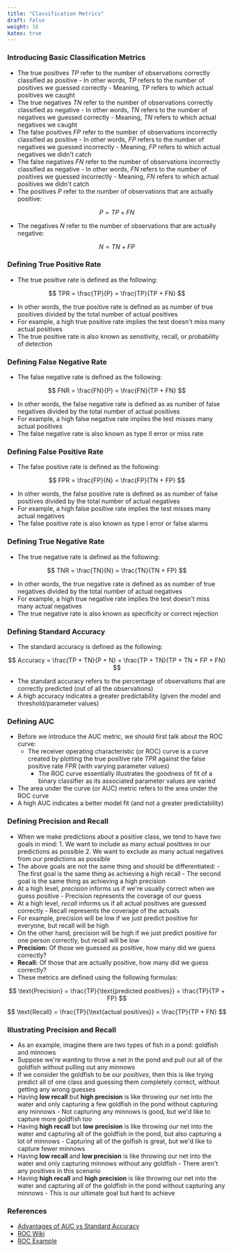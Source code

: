 ```yaml
---
title: "Classification Metrics"
draft: false
weight: 18
katex: true
---
```


### Introducing Basic Classification Metrics 
- The true positives $TP$ refer to the number of observations correctly classified as positive
        - In other words, $TP$ refers to the number of positives we guessed correctly
        - Meaning, $TP$ refers to which actual positives we caught
- The true negatives $TN$ refer to the number of observations correctly classified as negative
        - In other words, $TN$ refers to the number of negatives we guessed correctly
        - Meaning, $TN$ refers to which actual negatives we caught
- The false positives $FP$ refer to the number of observations incorrectly classified as positive
        - In other words, $FP$ refers to the number of negatives we guessed incorrectly
        - Meaning, $FP$ refers to which actual negatives we didn't catch
- The false negatives $FN$ refer to the number of observations incorrectly classified as negative
        - In other words, $FN$ refers to the number of positives we guessed incorrectly
        - Meaning, $FN$ refers to which actual positives we didn't catch
- The positives $P$ refer to the number of observations that are actually positive:

$$
P = TP + FN
$$

- The negatives $N$ refer to the number of observations that are actually negative:

$$
N = TN + FP
$$

### Defining True Positive Rate
- The true positive rate is defined as the following:

$$
TPR = \frac{TP}{P} = \frac{TP}{TP + FN}
$$

- In other words, the true positive rate is defined as as number of true positives divided by the total number of actual positives
- For example, a high true positive rate implies the test doesn't miss many actual positives
- The true positive rate is also known as sensitivity, recall, or probability of detection

### Defining False Negative Rate
- The false negative rate is defined as the following:

$$
FNR = \frac{FN}{P} = \frac{FN}{TP + FN}
$$

- In other words, the false negative rate is defined as as number of false negatives divided by the total number of actual positives
- For example, a high false negative rate implies the test misses many actual positives
- The false negative rate is also known as type II error or miss rate

### Defining False Positive Rate
- The false positive rate is defined as the following:

$$
FPR = \frac{FP}{N} = \frac{FP}{TN + FP}
$$

- In other words, the false positive rate is defined as as number of false positives divided by the total number of actual negatives
- For example, a high false positive rate implies the test misses many actual negatives
- The false positive rate is also known as type I error or false alarms

### Defining True Negative Rate
- The true negative rate is defined as the following:

$$
TNR = \frac{TN}{N} = \frac{TN}{TN + FP}
$$

- In other words, the true negative rate is defined as as number of true negatives divided by the total number of actual negatives
- For example, a high true negative rate implies the test doesn't miss many actual negatives
- The true negative rate is also known as specificity or correct rejection

### Defining Standard Accuracy
- The standard accuracy is defined as the following:

$$
Accuracy = \frac{TP + TN}{P + N} = \frac{TP + TN}{TP + TN + FP + FN}
$$

- The standard accuracy refers to the percentage of observations that are correctly predicted (out of all the observations)
- A high accuracy indicates a greater predictability (given the model and threshold/parameter values)

### Defining AUC
- Before we introduce the AUC metric, we should first talk about the ROC curve:
	- The receiver operating characteristic (or ROC) curve is a curve created by plotting the true positive rate $TPR$ against the false positive rate $FPR$ (with varying parameter values)
        - The ROC curve essentially illustrates the goodness of fit of a binary classifier as its associated parameter values are varied
- The area under the curve (or AUC) metric refers to the area under the ROC curve
- A high AUC indicates a better model fit (and not a greater predictability)

### Defining Precision and Recall
- When we make predictions about a positive class, we tend to have two goals in mind:
        1. We want to include as many actual positives in our predictions as possible
        2. We want to exclude as many actual negatives from our predictions as possible
- The above goals are not the same thing and should be differentiated:
        - The first goal is the same thing as achieving a high recall
        - The second goal is the same thing as achieving a high precision
- At a high level, *precision* informs us if we're usually correct when we guess positive
        - Precision represents the coverage of our guess
- At a high level, *recall* informs us if all actual positives are guessed correctly
        - Recall represents the coverage of the actuals
- For example, precision will be low if we just predict positive for everyone, but recall will be high
- On the other hand, precision will be high if we just predict positive for one person correctly, but recall will be low
- **Precision:** Of those we guessed as positive, how many did we guess correctly?
- **Recall:** Of those that are actually positive, how many did we guess correctly?
- These metrics are defined using the following formulas:

$$
\text{Precision} = \frac{TP}{\text{predicted positives}} = \frac{TP}{TP + FP}
$$

$$
\text{Recall} = \frac{TP}{\text{actual positives}} = \frac{TP}{TP + FN}
$$

### Illustrating Precision and Recall
- As an example, imagine there are two types of fish in a pond: goldfish and minnows
- Suppose we're wanting to throw a net in the pond and pull out all of the goldfish without pulling out any minnows
- If we consider the goldfish to be our *positives*, then this is like trying predict all of one class and guessing them completely correct, without getting any wrong guesses
- Having **low recall** but **high precision** is like throwing our net into the water and only capturing a few goldfish in the pond without capturing any minnows
        - Not capturing any minnows is good, but we'd like to capture more goldfish too
- Having **high recall** but **low precision** is like throwing our net into the water and capturing all of the goldfish in the pond, but also capturing a lot of minnows
        - Capturing all of the golfish is great, but we'd like to capture fewer minnows
- Having **low recall** and **low precision** is like throwing our net into the water and only capturing minnows without any goldfish
        - There aren't any positives in this scenario
- Having **high recall** and **high precision** is like throwing our net into the water and capturing all of the goldfish in the pond without capturing any minnows
        - This is our ultimate goal but hard to achieve

### References
- [Advantages of AUC vs Standard Accuracy](https://datascience.stackexchange.com/questions/806/advantages-of-auc-vs-standard-accuracy)
- [ROC Wiki](https://en.wikipedia.org/wiki/Receiver_operating_characteristic)
- [ROC Example](http://gim.unmc.edu/dxtests/roc2.htm)
